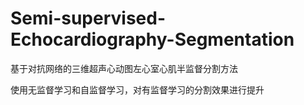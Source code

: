 # Semi-supervised-Echocardiography-Segmentation
基于对抗网络的三维超声心动图左心室心肌半监督分割方法

使用无监督学习和自监督学习，对有监督学习的分割效果进行提升
